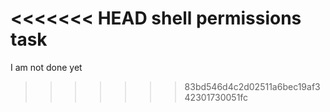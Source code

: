 <<<<<<< HEAD
shell permissions task
=======
I am not done yet
>>>>>>> 83bd546d4c2d02511a6bec19af342301730051fc
